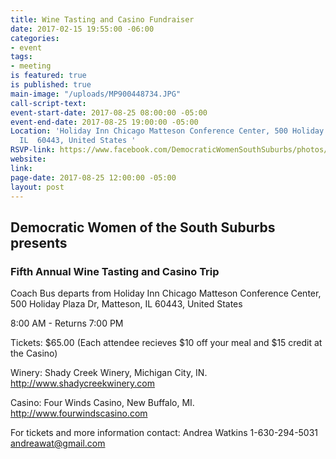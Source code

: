 ```yaml
---
title: Wine Tasting and Casino Fundraiser
date: 2017-02-15 19:55:00 -06:00
categories:
- event
tags:
- meeting
is featured: true
is published: true
main-image: "/uploads/MP900448734.JPG"
call-script-text: 
event-start-date: 2017-08-25 08:00:00 -05:00
event-end-date: 2017-08-25 19:00:00 -05:00
Location: 'Holiday Inn Chicago Matteson Conference Center, 500 Holiday Plaza Dr, Matteson,
  IL  60443, United States '
RSVP-link: https://www.facebook.com/DemocraticWomenSouthSuburbs/photos/gm.453762014979395/1534680643258887/?type=3&theater
website: 
link: 
page-date: 2017-08-25 12:00:00 -05:00
layout: post
---
```


## Democratic Women of the South Suburbs presents
### Fifth Annual Wine Tasting and Casino Trip

Coach Bus departs from Holiday Inn Chicago Matteson Conference Center, 500 Holiday Plaza Dr, Matteson, IL  60443, United States

8:00 AM - Returns 7:00 PM

Tickets: $65.00  (Each attendee recieves $10 off your meal and $15 credit at the Casino)

Winery: Shady Creek Winery, Michigan City, IN. 
http://www.shadycreekwinery.com

Casino: Four Winds Casino, New Buffalo, MI. 
http://www.fourwindscasino.com 

For tickets and more information contact: 
Andrea Watkins 1-630-294-5031
andreawat@gmail.com 